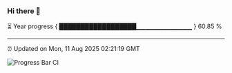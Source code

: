 ### Hi there 👋

⏳ Year progress { ██████████████████▁▁▁▁▁▁▁▁▁▁▁▁ } 60.85 %

---

⏰ Updated on Mon, 11 Aug 2025 02:21:19 GMT

![Progress Bar CI](https://github.com/ZhaoGui/ZhaoGui/workflows/Progress%20Bar%20CI/badge.svg)
